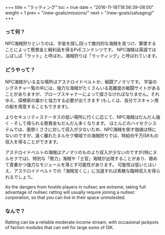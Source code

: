 +++ title = "ラッティング" toc = true date = "2016-11-18T18:56:39-08:00" weight = 1 prev = "/new-goals/missions/" next = "/new-goals/salvaging/" +++

### って何？

NPC海賊狩りというのは、宇宙を探し回って敵対的な海賊を見つけ、撃墜することによって懸賞金と戦利品を得るPvEコンテンツです。 NPC海賊は英語ではしばしば「ラット」と呼ばれ、海賊狩りは「ラッティング」と呼ばれています。

### どうやって？

NPC海賊がいる主な場所はアステロイドベルトか、戦闘アノマリです。 宇宙のシグネチャ一覧の中には、強力な海賊がたくさんいる高難度の戦闘サイトがあることがありますが、プローブスキャナーによって探さなければなりません。それゆえ、探検家の誰かと協力する必要が出てきます (もしくは、自分でスキャン用の船を用意することもできます)。

よりセキュリティステータスの低い場所に行くに応じて、NPC海賊はだんだん強く - そして得られる懸賞金もだんだん多くなります。 ほとんどのハイセクシステムでは、面倒くささに対して収入が少ないため、NPC海賊を倒す価値は特にないのですが、遠く離れたヌルセク領域での海賊狩りでは、時給何千万ISKもの収入を得ることができます。

アステロイドベルトの海賊はアノマリのものより収入が少ないのですが(特にヌルセクでは)、特別な「勢力」海賊や「士官」海賊が出現することがあり、極めて貴重かつ強力なモジュールを落とす可能性があります。 可能性は低いとはいえ、アステロイドベルトでの「海賊宝くじ」に当選すれば素敵な臨時収入を得られるでしょう。

As the dangers from hostile players in nullsec are extreme, taking full advantage of nullsec ratting will usually require joining a nullsec corporation, so that you can live in their space unmolested.

### なんで？

Ratting can be a reliable moderate income stream, with occasional jackpots of faction modules that can sell for large sums of ISK.